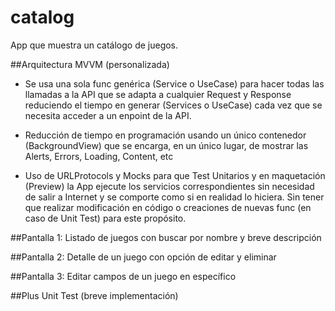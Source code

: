 # catalog
App que muestra un catálogo de juegos.

##Arquitectura
MVVM (personalizada)

- Se usa una sola func genérica (Service o UseCase) para hacer todas las llamadas a la API que se adapta a cualquier Request y Response reduciendo el tiempo en generar (Services o UseCase) cada vez que se necesita acceder a un enpoint de la API.

- Reducción de tiempo en programación usando un único contenedor (BackgroundView) que se encarga, en un único lugar, de mostrar las Alerts, Errors, Loading, Content, etc

- Uso de URLProtocols y Mocks para que Test Unitarios y en maquetación (Preview) la App ejecute los servicios correspondientes sin necesidad de salir a Internet y se comporte como si en realidad lo hiciera. Sin tener que realizar modificación en código o creaciones de nuevas func (en caso de Unit Test) para este propósito. 

##Pantalla 1:
Listado de juegos con buscar por nombre y breve descripción

##Pantalla 2:
Detalle de un juego con opción de editar y eliminar

##Pantalla 3:
Editar campos de un juego en específico

##Plus
Unit Test (breve implementación)
